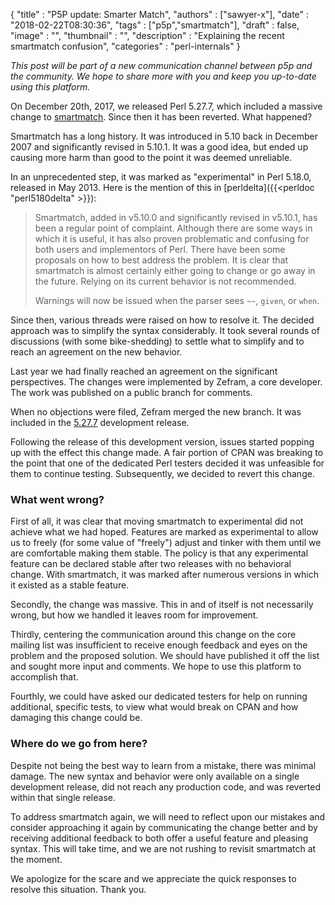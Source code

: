 
  {
    "title"       : "P5P update: Smarter Match",
    "authors"     : ["sawyer-x"],
    "date"        : "2018-02-22T08:30:36",
    "tags"        : ["p5p","smartmatch"],
    "draft"       : false,
    "image"       : "",
    "thumbnail"   : "",
    "description" : "Explaining the recent smartmatch confusion",
    "categories"  : "perl-internals"
  }

*This post will be part of a new communication channel between p5p and the community. We hope to share more with you and keep you up-to-date using this platform.*

On December 20th, 2017, we released Perl 5.27.7, which included a massive change to [smartmatch](http://perldoc.perl.org/perlop.html#Smartmatch-Operator). Since then it has been reverted. What happened?

Smartmatch has a long history. It was introduced in 5.10 back in December 2007 and significantly revised in 5.10.1. It was a good idea, but ended up causing more harm than good to the point it was deemed unreliable.

In an unprecedented step, it was marked as "experimental" in Perl 5.18.0, released in May 2013. Here is the mention of this in [perldelta]({{<perldoc "perl5180delta" >}}):

> Smartmatch, added in v5.10.0 and significantly revised in v5.10.1, has been a regular point of complaint. Although there are some ways in which it is useful, it has also proven problematic and confusing for both users and implementors of Perl. There have been some proposals on how to best address the problem. It is clear that smartmatch is almost certainly either going to change or go away in the future. Relying on its current behavior is not recommended.
>
> Warnings will now be issued when the parser sees `~~`, `given`, or `when`.
>

Since then, various threads were raised on how to resolve it. The decided approach was to simplify the syntax considerably. It took several rounds of discussions (with some bike-shedding) to settle what to simplify and to reach an agreement on the new behavior.

Last year we had finally reached an agreement on the significant perspectives. The changes were implemented by Zefram, a core developer. The work was published on a public branch for comments.

When no objections were filed, Zefram merged the new branch. It was included in the [5.27.7](https://github.com/Perl/perl5/releases/tag/v5.27.7) development release.

Following the release of this development version, issues started popping up with the effect this change made. A fair portion of CPAN was breaking to the point that one of the dedicated Perl testers decided it was unfeasible for them to continue testing. Subsequently, we decided to revert this change.

### What went wrong?

First of all, it was clear that moving smartmatch to experimental did not achieve what we had hoped. Features are marked as experimental to allow us to freely (for some value of "freely") adjust and tinker with them until we are comfortable making them stable. The policy is that any experimental feature can be declared stable after two releases with no behavioral change. With smartmatch, it was marked after numerous versions in which it existed as a stable feature.

Secondly, the change was massive. This in and of itself is not necessarily wrong, but how we handled it leaves room for improvement.

Thirdly, centering the communication around this change on the core mailing list was insufficient to receive enough feedback and eyes on the problem and the proposed solution. We should have published it off the list and sought more input and comments. We hope to use this platform to accomplish that.

Fourthly, we could have asked our dedicated testers for help on running additional, specific tests, to view what would break on CPAN and how damaging this change could be.

### Where do we go from here?

Despite not being the best way to learn from a mistake, there was minimal damage. The new syntax and behavior were only available on a single development release, did not reach any production code, and was reverted within that single release.

To address smartmatch again, we will need to reflect upon our mistakes and consider approaching it again by communicating the change better and by receiving additional feedback to both offer a useful feature and pleasing syntax. This will take time, and we are not rushing to revisit smartmatch at the moment.

We apologize for the scare and we appreciate the quick responses to resolve this situation. Thank you.
